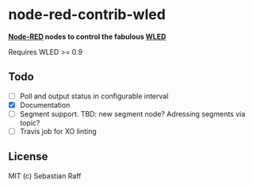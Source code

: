 # node-red-contrib-wled

__[Node-RED](https://nodered.org/) nodes to control the fabulous [WLED](https://github.com/Aircoookie/WLED)__

Requires WLED >= 0.9


## Todo

* [ ] Poll and output status in configurable interval
* [x] Documentation
* [ ] Segment support. TBD: new segment node? Adressing segments via topic?
* [ ] Travis job for XO linting

## License

MIT (c) Sebastian Raff